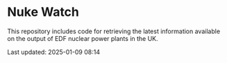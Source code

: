 # Nuke Watch

This repository includes code for retrieving the latest information available on the output of EDF nuclear power plants in the UK.

Last updated: 2025-01-09 08:14